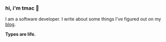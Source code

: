 ### hi, i'm tmac 👋

I am a software developer. I write about some things I've figured out on my [blog](https://blog.hiimtmac.com).

**Types are life.**
